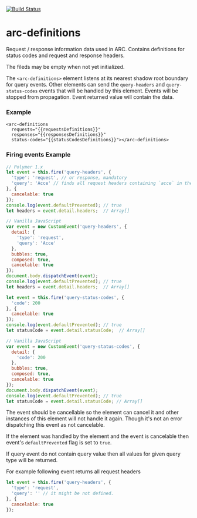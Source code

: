 [![Build Status](https://travis-ci.org/advanced-rest-client/arc-definitions.svg?branch=stage)](https://travis-ci.org/advanced-rest-client/arc-definitions)  

# arc-definitions

Request / response information data used in ARC.
Contains definitions for status codes and request and response headers.

The fileds may be empty when not yet initialized.

The `<arc-definitions>` element listens at its nearest shadow root boundary for query events.
Other elements can send the `query-headers` and `query-status-codes` events that will be
handled by this element. Events will be stopped from propagation. Event returned value will
contain the data.

### Example
```
<arc-definitions
  requests="{{requestsDefinitions}}"
  responses="{{responsesDefinitions}}"
  status-codes="{{statusCodesDefinitions}}"></arc-definitions>
```

### Firing events Example

```javascript
// Polymer 1.x
let event = this.fire('query-headers', {
  'type': 'request', // or response, mandatory
  'query': 'Acce' // finds all request headers containing `acce` in their name
}, {
  cancelable: true
});
console.log(event.defaultPrevented); // true
let headers = event.detail.headers;  // Array[]
```

```javascript
// Vanilla JavaScript
var event = new CustomEvent('query-headers', {
  detail: {
    'type': 'request',
    'query': 'Acce'
  },
  bubbles: true,
  composed: true,
  cancelable: true
});
document.body.dispatchEvent(event);
console.log(event.defaultPrevented); // true
let headers = event.detail.headers;  // Array[]
```

```javascript
let event = this.fire('query-status-codes', {
  'code': 200
}, {
  cancelable: true
});
console.log(event.defaultPrevented); // true
let statusCode = event.detail.statusCode;  // Array[]
```

```javascript
// Vanilla JavaScript
var event = new CustomEvent('query-status-codes', {
  detail: {
    'code': 200
  },
  bubbles: true,
  composed: true,
  cancelable: true
});
document.body.dispatchEvent(event);
console.log(event.defaultPrevented); // true
let statusCode = event.detail.statusCode; // Array[]
```

The event should be cancellable so the element can cancel it and other
instances of this element will not handle it again. Though it's not an error
dispatching this event as not cancelable.

If the element was handled by the element and the event is cancelable then
event's `defaultPrevented` flag is set to `true`.

If query event do not contain query value then all values for given query type
will be returned.

For example following event returns all request headers

```javascript
let event = this.fire('query-headers', {
  'type': 'request',
  'query': '' // it might be not defined.
}, {
  cancelable: true
});
```

